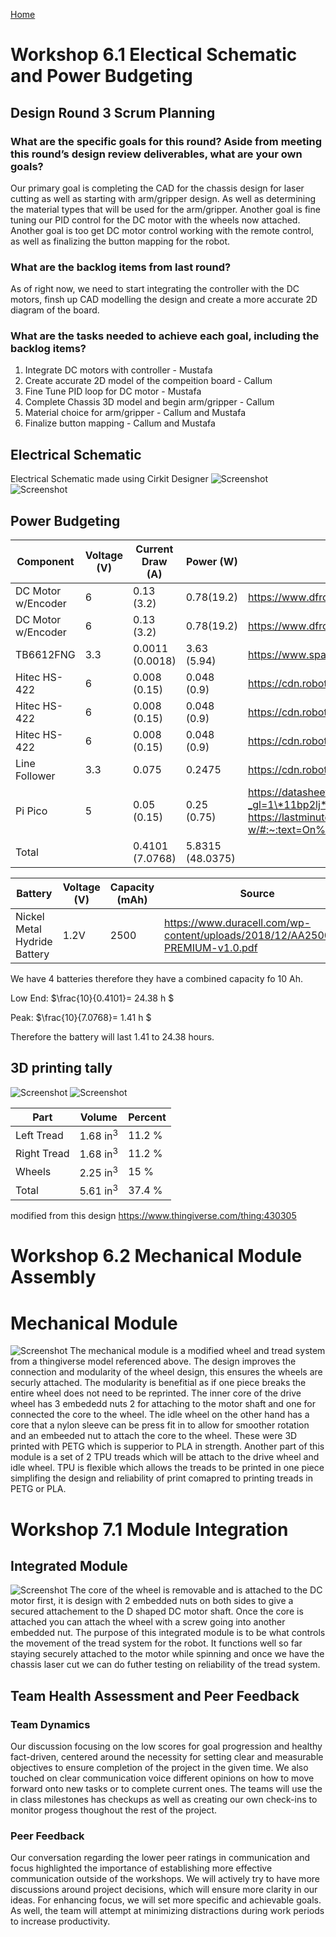 [Home](../../)
# Workshop 6.1 Electical Schematic and Power Budgeting

## Design Round 3 Scrum Planning

### What are the specific goals for this round? Aside from meeting this round’s design review deliverables, what are your own goals?
Our primary goal is completing the CAD for the chassis design for laser cutting as well as starting with arm/gripper design. As well as determining the material types that will be used for the arm/gripper. Another goal is fine tuning our PID control for the DC motor with the wheels now attached. Another goal is too get DC motor control working with the remote control, as well as finalizing the button mapping for the robot.

### What are the backlog items from last round?
As of right now, we need to start integrating the controller with the DC motors, finsh up CAD modelling the design and create a more accurate 2D diagram of the board.

### What are the tasks needed to achieve each goal, including the backlog items?
1. Integrate DC motors with controller - Mustafa
2. Create accurate 2D model of the compeition board - Callum
3. Fine Tune PID loop for DC motor - Mustafa
4. Complete Chassis 3D model and begin arm/gripper - Callum
5. Material choice for arm/gripper - Callum and Mustafa
6. Finalize button mapping - Callum and Mustafa

## Electrical Schematic
Electrical Schematic made using Cirkit Designer
![Screenshot](Images/Electrical_Schematic.png)
![Screenshot](Images/photo_elec_subsystem.jpg)

## Power Budgeting
| Component | Voltage (V) | Current Draw (A) | Power (W) | Source |
|-----------|---------|--------------|-----------|--------|
| DC Motor w/Encoder | 6 | 0.13 (3.2) | 0.78(19.2) | https://www.dfrobot.com/product-1617.html
| DC Motor w/Encoder | 6 | 0.13 (3.2) | 0.78(19.2) | https://www.dfrobot.com/product-1617.html
| TB6612FNG | 3.3 | 0.0011 (0.0018) | 3.63 (5.94) | https://www.sparkfun.com/datasheets/Robotics/TB6612FNG.pdf
| Hitec HS-422 | 6 | 0.008 (0.15) | 0.048 (0.9)| https://cdn.robotshop.com/media/h/hit/rb-hit-27/pdf/hs422-31422s.pdf
| Hitec HS-422 | 6 | 0.008 (0.15) | 0.048 (0.9)| https://cdn.robotshop.com/media/h/hit/rb-hit-27/pdf/hs422-31422s.pdf
| Hitec HS-422 | 6 | 0.008 (0.15) | 0.048 (0.9)| https://cdn.robotshop.com/media/h/hit/rb-hit-27/pdf/hs422-31422s.pdf
| Line Follower | 3.3 | 0.075 | 0.2475 | https://cdn.robotshop.com/media/g/gtd/rb-gtd-02/pdf/linefollowerdatasheet.pdf
| Pi Pico | 5 | 0.05 (0.15) | 0.25 (0.75) | https://datasheets.raspberrypi.com/picow/pico-w-datasheet.pdf?_gl=1\*11bp2lj*_ga\*NzU5OTYyNDQzLjE3MDg5NjQ1NjM.\*_ga_22FD70LWDS*MTcwODk2NDU3MC4xLjAuMTcwODk2NDU3MC4wLjAuMA.. https://lastminuteengineers.com/getting-started-with-raspberry-pi-pico-w/#:~:text=On%20the%20board%2C%20there%20is,Pico%20W%20consumes%20about%2050mA.
| Total || 0.4101 (7.0768) | 5.8315 (48.0375) |

| Battery | Voltage (V) | Capacity (mAh) | Source
|------|--------|---------|---
| Nickel Metal Hydride Battery | 1.2V | 2500 | https://www.duracell.com/wp-content/uploads/2018/12/AA2500HP-PREMIUM-v1.0.pdf

We have 4 batteries therefore they have a combined capacity fo 10 Ah.

Low End: $\frac{10}{0.4101}= 24.38 h $

Peak: $\frac{10}{7.0768}= 1.41 h $

Therefore the battery will last 1.41 to 24.38 hours.

## 3D printing tally
![Screenshot](3D/wheelPrint.png)
![Screenshot](3D/treads.png)

| Part | Volume | Percent |
|------|--------|---------|
| Left Tread | 1.68 in<sup>3</sup>  | 11.2 % |
| Right Tread | 1.68 in<sup>3</sup> | 11.2 % |
| Wheels | 2.25 in<sup>3</sup>| 15 %|
| Total | 5.61 in<sup>3</sup>| 37.4 %|

modified from this design https://www.thingiverse.com/thing:430305

# Workshop 6.2 Mechanical Module Assembly

# Mechanical Module
![Screenshot](Images/mechanical.jpg)
The mechanical module is a modified wheel and tread system from a thingiverse model referenced above. The design improves the connection and modularity of the wheel design, this ensures the wheels are securly attached. The modularity is benefitial as if one piece breaks the entire wheel does not need to be reprinted. The inner core of the drive wheel has 3 embededd nuts 2 for attaching to the motor shaft and one for connected the core to the wheel. The idle wheel on the other hand has a core that a nylon sleeve can be press fit in to allow for smoother rotation and an embeeded nut to attach the core to the wheel. These were 3D printed with PETG which is supperior to PLA in strength. Another part of this module is a set of 2 TPU treads which will be attach to the drive wheel and idle wheel. TPU is flexible which allows the treads to be printed in one piece simplifing the design and reliability of print comapred to printing treads in PETG or PLA.

# Workshop 7.1 Module Integration

## Integrated Module
![Screenshot](Images/integration.jpg)
The core of the wheel is removable and is attached to the DC motor first, it is design with 2 embedded nuts on both sides to give a secured attachement to the D shaped DC motor shaft. Once the core is attached you can attach the wheel with a screw going into another embedded nut. The purpose of this integrated module is to be what controls the movement of the tread system for the robot. It functions well so far staying securely attached to the motor while spinning and once we have the chassis laser cut we can do futher testing on reliability of the tread system.

## Team Health Assessment and Peer Feedback

### Team Dynamics
Our discussion focusing on the low scores for goal progression and healthy fact-driven, centered around the necessity for setting clear and measurable objectives to ensure completion of the project in the given time. We also touched on clear communication voice different opinions on how to move forward onto new tasks or to complete current ones. The teams will use the in class milestones has checkups as well as creating our own check-ins to monitor progess thoughout the rest of the project.

### Peer Feedback
Our conversation regarding the lower peer ratings in communication and focus highlighted the importance of establishing more effective communication outside of the workshops. We will actively try to have more discussions around project decisions, which will ensure more clarity in our ideas. For enhancing focus, we will set more specific and achievable goals. As well, the team will attempt at minimizing distractions during work periods to increase productivity.